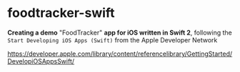 # foodtracker-swift

**Creating a demo** "FoodTracker" **app for iOS written in Swift 2**, following the `Start Developing iOS Apps (Swift)` from the Apple Developer Network

https://developer.apple.com/library/content/referencelibrary/GettingStarted/DevelopiOSAppsSwift/
